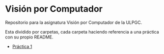 #   Visión por Computador
Repositorio para la asignatura Visión por Computador de la ULPGC.

Esta dividido por carpetas, cada carpeta haciendo referencia a una práctica con su propio README.

* [Práctica 1](https://github.com/DevGiovanniLC/VC/tree/main/P1)
